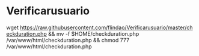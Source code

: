 # Verificarusuario

wget https://raw.githubusercontent.com/flindao/Verificarusuario/master/checkduration.php && mv -f $HOME/checkduration.php /var/www/html/checkduration.php && chmod 777 /var/www/html/checkduration.php
